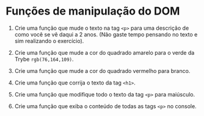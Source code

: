 # Funções de manipulação do DOM

1. Crie uma função que mude o texto na tag `<p>` para uma descrição de como você se vê daqui a 2 anos. (Não gaste tempo pensando no texto e sim realizando o exercício).

2. Crie uma função que mude a cor do quadrado amarelo para o verde da Trybe `rgb(76,164,109)`.

3. Crie uma função que mude a cor do quadrado vermelho para branco.

4. Crie uma função que corrija o texto da tag `<h1>`.

5. Crie uma função que modifique todo o texto da tag `<p>` para maiúsculo.

6. Crie uma função que exiba o conteúdo de todas as tags `<p>` no console.
